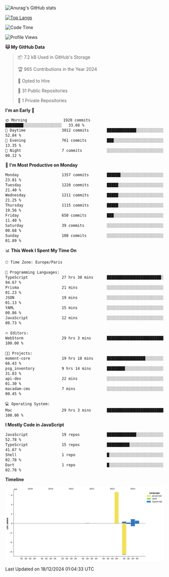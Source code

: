 ![Anurag's GitHub stats](https://github-readme-stats.vercel.app/api?username=sufiane&theme=dark&show_icons=true&count_private=true)


[![Top Langs](https://github-readme-stats.vercel.app/api/top-langs/?username=sufiane&layout=compact)](https://github.com/anuraghazra/github-readme-stats)

<!--START_SECTION:waka-->
![Code Time](http://img.shields.io/badge/Code%20Time-1%2C543%20hrs%2022%20mins-blue)

![Profile Views](http://img.shields.io/badge/Profile%20Views-0-blue)

**🐱 My GitHub Data** 

> 📦 7.2 kB Used in GitHub's Storage 
 > 
> 🏆 965 Contributions in the Year 2024
 > 
> 💼 Opted to Hire
 > 
> 📜 31 Public Repositories 
 > 
> 🔑 1 Private Repositories 
 > 
**I'm an Early 🐤** 

```text
🌞 Morning                1920 commits        ████████░░░░░░░░░░░░░░░░░   33.68 % 
🌆 Daytime                3012 commits        █████████████░░░░░░░░░░░░   52.84 % 
🌃 Evening                761 commits         ███░░░░░░░░░░░░░░░░░░░░░░   13.35 % 
🌙 Night                  7 commits           ░░░░░░░░░░░░░░░░░░░░░░░░░   00.12 % 
```
📅 **I'm Most Productive on Monday** 

```text
Monday                   1357 commits        ██████░░░░░░░░░░░░░░░░░░░   23.81 % 
Tuesday                  1220 commits        █████░░░░░░░░░░░░░░░░░░░░   21.40 % 
Wednesday                1211 commits        █████░░░░░░░░░░░░░░░░░░░░   21.25 % 
Thursday                 1115 commits        █████░░░░░░░░░░░░░░░░░░░░   19.56 % 
Friday                   650 commits         ███░░░░░░░░░░░░░░░░░░░░░░   11.40 % 
Saturday                 39 commits          ░░░░░░░░░░░░░░░░░░░░░░░░░   00.68 % 
Sunday                   108 commits         ░░░░░░░░░░░░░░░░░░░░░░░░░   01.89 % 
```


📊 **This Week I Spent My Time On** 

```text
🕑︎ Time Zone: Europe/Paris

💬 Programming Languages: 
TypeScript               27 hrs 30 mins      ████████████████████████░   94.67 % 
Prisma                   21 mins             ░░░░░░░░░░░░░░░░░░░░░░░░░   01.23 % 
JSON                     19 mins             ░░░░░░░░░░░░░░░░░░░░░░░░░   01.13 % 
YAML                     15 mins             ░░░░░░░░░░░░░░░░░░░░░░░░░   00.86 % 
JavaScript               12 mins             ░░░░░░░░░░░░░░░░░░░░░░░░░   00.73 % 

🔥 Editors: 
WebStorm                 29 hrs 3 mins       █████████████████████████   100.00 % 

🐱‍💻 Projects: 
moment-core              19 hrs 18 mins      █████████████████░░░░░░░░   66.43 % 
psg_inventory            9 hrs 14 mins       ████████░░░░░░░░░░░░░░░░░   31.83 % 
api-dev                  22 mins             ░░░░░░░░░░░░░░░░░░░░░░░░░   01.30 % 
macadam-cms              7 mins              ░░░░░░░░░░░░░░░░░░░░░░░░░   00.45 % 

💻 Operating System: 
Mac                      29 hrs 3 mins       █████████████████████████   100.00 % 
```

**I Mostly Code in JavaScript** 

```text
JavaScript               19 repos            █████████████░░░░░░░░░░░░   52.78 % 
TypeScript               15 repos            ██████████░░░░░░░░░░░░░░░   41.67 % 
Shell                    1 repo              █░░░░░░░░░░░░░░░░░░░░░░░░   02.78 % 
Dart                     1 repo              █░░░░░░░░░░░░░░░░░░░░░░░░   02.78 % 
```



**Timeline**

![Lines of Code chart](https://raw.githubusercontent.com/Sufiane/Sufiane/main/assets/bar_graph.png)


 Last Updated on 18/12/2024 01:04:33 UTC
<!--END_SECTION:waka-->


<!--
**Sufiane/sufiane** is a ✨ _special_ ✨ repository because its `README.md` (this file) appears on your GitHub profile.

Here are some ideas to get you started:

- 🔭 I’m currently working on ...
- 🌱 I’m currently learning ...
- 👯 I’m looking to collaborate on ...
- 🤔 I’m looking for help with ...
- 💬 Ask me about ...
- 📫 How to reach me: ...
- 😄 Pronouns: ...
- ⚡ Fun fact: ...
-->
